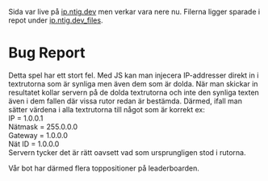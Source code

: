 Sida var live på [ip.ntig.dev](https://ip.ntig.dev/) men verkar vara nere nu. Filerna ligger sparade i repot under [ip.ntig.dev_files](./ip.ntig.dev_files).

# Bug Report

Detta spel har ett stort fel. Med JS kan man injecera IP-addresser direkt in i textrutorna som är synliga men även dem som är dolda. 
När man skickar in resultatet kollar servern på de dolda textrutorna och inte den synliga texten även i dem fallen där vissa rutor redan är bestämda. 
Därmed, ifall man sätter värdena i alla textrutorna till något som är korrekt ex:  
IP = 1.0.0.1  
Nätmask = 255.0.0.0  
Gateway = 1.0.0.0  
Nät ID = 1.0.0.0  
Servern tycker det är rätt oavsett vad som ursprungligen stod i rutorna.

Vår bot har därmed flera toppositioner på leaderboarden.
